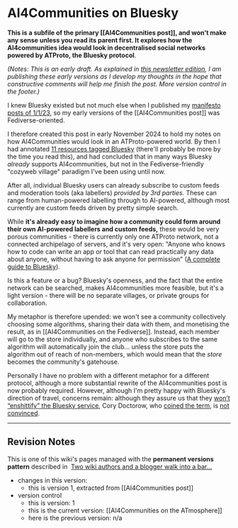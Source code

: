 # AI4Communities on Bluesky

**This is a subfile of the primary [[AI4Communities post]], and won't make any sense unless you read its parent first. It explores how the AI4communities idea would look in decentralised social networks powered by ATProto, the Bluesky protocol**.

*(Notes: This is an early draft. As explained in [this newsletter edition](https://mathewlowry.medium.com/exploring-ai4communities-newsletter-6365b2716bb1), I am publishing these early versions as I develop my thoughts in the hope that constructive comments will help me finish the post. More version control in the footer.)*

I knew Bluesky existed but not much else when I published my [manifesto posts of 1/1/23](https://mathewlowry.medium.com/a-minimum-viable-ecosystem-for-collective-intelligence-7738848ce9c4), so my early versions of the [[AI4Communities post]] was Fediverse-oriented. 

I therefore created this post in early November 2024 to hold my notes on how AI4Communities would look in an ATProto-powered world. By then I had annotated [11 resources tagged Bluesky](https://myhub.ai/@mathewlowry/?tags=bluesky) (there'll probably be more by the time you read this), and had concluded that in many ways Bluesky *already* supports AI4communities, but not in the Fediverse-friendly "cozyweb village" paradigm I've been using until now.

After all, individual Bluesky users can already subscribe to custom feeds and moderation tools (aka labellers) *provided by 3rd parties.* These can range from human-powered labelling through to AI-powered, although most currently are custom feeds driven by pretty simple search. 

While **it's already easy to imagine how a community could form around their own AI-powered labellers and custom feeds,** these would be very porous communities - there is currently only one ATProto network, not a connected archipelago of servers, and it's very open: "Anyone who knows how to code can write an app or tool that can read practically any data about anyone, without having to ask anyone for permission" ([A complete guide to Bluesky](https://mackuba.eu/2024/02/21/bluesky-guide?utm_source=pocket_shared)). 

Is this a feature or a bug? Bluesky's openness, and the fact that the entire network can be searched, makes AI4communities more feasible, but it's a light version - there will be no separate villages, or private groups for collaboration.

My metaphor is therefore upended: we won't see a community collectively choosing some algorithms, sharing their data with them, and monetising the result, as in [[AI4Communities on the Fediverse]]. Instead, each member will go to the store individually, and anyone who subscribes to the same algorithm will automatically join the club... unless the store puts the algorithm out of reach of non-members, which would mean that the *store* becomes the community's gatehouse.

Personally I have no problem with a different metaphor for a different protocol, although a more substantial rewrite of the AI4communities post is now probably required. However, although I'm pretty happy with Bluesky's direction of travel, concerns remain: although they assure us that they [won’t “enshittify” the Bluesky service](https://www.wired.com/story/bluesky-ceo-jay-graber-wont-enshittify-ads/), Cory Doctorow, who [coined the term](https://doctorow.medium.com/https-pluralistic-net-2024-10-14-pearl-clutching-this-toilet-has-no-central-nervous-system-266e69b4c8f9), is [not convinced](https://doctorow.medium.com/https-pluralistic-net-2024-11-02-ulysses-pact-tie-yourself-to-a-federated-mast-b2f89bb5b4d8).





---

## Revision Notes

This is one of this wiki's pages managed with the **permanent versions pattern** described in  [Two wiki authors and a blogger walk into a bar…](https://mathewlowry.medium.com/two-wiki-authors-and-a-blogger-walk-into-a-bar-7106c8376c6e)  

- changes in this version: 
	- this is version 1, extracted from [[AI4Communities post]]
- version control
    - this is version: 1
    - this is the current version: [[AI4Communities on the ATmosphere]]
    - here is the previous version: n/a